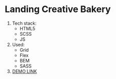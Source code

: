 # Landing Creative Bakery
1. Tech stack:
    - HTML5
    - SCSS
    - JS
1. Used:
    - Grid
    - Flex
    - BEM
    - SASS
1. [DEMO LINK](https://Ivanenko1402.github.io/Creative-bakery/)